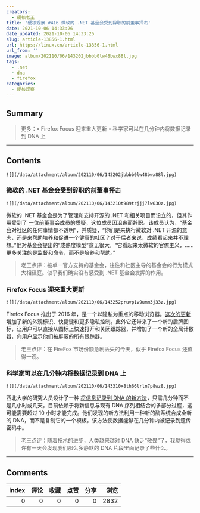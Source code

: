 ```yaml
---
creators:
  - 硬核老王
title: '硬核观察 #416 微软的 .NET 基金会受到辞职的前董事抨击'
date: 2021-10-06 14:33:26
date_updated: 2021-10-06 14:33:26
slug: article-13856-1.html
url: https://linux.cn/article-13856-1.html
url_from: ''
image: album/202110/06/143202jbbbb0lw48bwx88l.jpg
tags:
  - .net
  - dna
  - firefox
categories:
  - 硬核观察
---
```


## Summary

> 更多：• Firefox Focus 迎来重大更新 • 科学家可以在几分钟内将数据记录到 DNA 上

***

<!-- more -->

## Contents

`![](/data/attachment/album/202110/06/143202jbbbb0lw48bwx88l.jpg)`

### 微软的 .NET 基金会受到辞职的前董事抨击

`![](/data/attachment/album/202110/06/143210t989trjjj7lw630z.jpg)`

微软的 .NET 基金会是为了管理和支持开源的 .NET 和相关项目而设立的，但其作用受到了 [一位前董事会成员的质疑](https://www.theregister.com/2021/10/05/microsoft_net_foundation_under_fire/)，这位成员因沮丧而辞职。该成员认为，“基金会对社区的任何事情都不透明”，并质疑，“你们是来执行微软对 .NET 开源的意志，还是来帮助培养和促进一个健康的社区？对于后者来说，成绩看起来并不理想。”他对基金会提出的“成熟度模型”意见很大，“它看起来太微软的官僚主义，……更多关注的是监督和命令，而不是培养和帮助。”

> 
> 老王点评：被单一官方支持的基金会，往往和社区主导的基金会的行为模式大相径庭。似乎我们确实没有感受到 .NET 基金会发挥的作用。
> 
> 
> 

### Firefox Focus 迎来重大更新

`![](/data/attachment/album/202110/06/143252pruvp1v9umm3j33z.jpg)`

Firefox Focus 推出于 2016 年，是一个以隐私为重点的移动浏览器。[这次的更新](https://www.engadget.com/mozilla-firefox-focus-mobile-updates-130514586.html) 增加了新的外观标识、快捷键和更多隐私控制。此外它还带来了一个新的盾牌图标，让用户可以直接从图标上快速打开和关闭跟踪器，并增加了一个新的全局计数器，向用户显示他们被屏蔽的所有跟踪器。

> 
> 老王点评：在 FireFox 市场份额急剧丢失的今天，似乎 Firefox Focus 还值得一观。
> 
> 
> 

### 科学家可以在几分钟内将数据记录到 DNA 上

`![](/data/attachment/album/202110/06/143310x8th66lrln7p8wz8.jpg)`

西北大学的研究人员设计了一种 [将信息记录到 DNA 的新方法](https://interestingengineering.com/scientists-have-successfully-recorded-data-to-dna-in-a-few-short-minutes)，只需几分钟而不是几小时或几天。目前依赖于将新信息与现有 DNA 序列相结合的多部分过程，这可能需要超过 10 小时才能完成。他们发现的新方法利用一种新的酶系统合成全新的 DNA，而不是复制它的一个模板。该方法使数据能够在几分钟内被记录到遗传密码中。

> 
> 老王点评：随着技术的进步，人类越来越对 DNA 缺乏“敬畏”了，我觉得或许有一天会发现我们那么多静默的 DNA 片段里面记录了些什么。
> 
> 
>

***

## Comments


|   index |   评论 |   收藏 |   点赞 |   分享 |   浏览 |
|--------:|-------:|-------:|-------:|-------:|-------:|
|       0 |      0 |      0 |      0 |      0 |   2832 |
